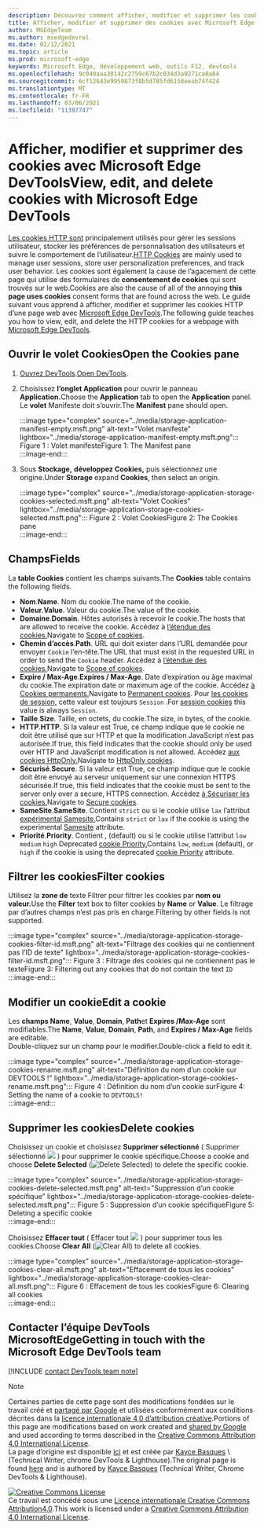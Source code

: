 ```yaml
---
description: Découvrez comment afficher, modifier et supprimer les cookies HTTP d’une page à l’aide de Microsoft Edge DevTools.
title: Afficher, modifier et supprimer des cookies avec Microsoft Edge DevTools
author: MSEdgeTeam
ms.author: msedgedevrel
ms.date: 02/12/2021
ms.topic: article
ms.prod: microsoft-edge
keywords: Microsoft Edge, développement web, outils F12, devtools
ms.openlocfilehash: 9c040aaa30142c2759c67b2c034d3a9271ca0a64
ms.sourcegitcommit: 6cf12643e9959873f8b5d785fd6158eeab74f424
ms.translationtype: MT
ms.contentlocale: fr-FR
ms.lasthandoff: 03/06/2021
ms.locfileid: "11397747"
---
```

<!-- Copyright Kayce Basques 

   Licensed under the Apache License, Version 2.0 (the "License");
   you may not use this file except in compliance with the License.
   You may obtain a copy of the License at

       https://www.apache.org/licenses/LICENSE-2.0

   Unless required by applicable law or agreed to in writing, software
   distributed under the License is distributed on an "AS IS" BASIS,
   WITHOUT WARRANTIES OR CONDITIONS OF ANY KIND, either express or implied.
   See the License for the specific language governing permissions and
   limitations under the License.  -->

# <a name="view-edit-and-delete-cookies-with-microsoft-edge-devtools"></a><span data-ttu-id="b334b-104">Afficher, modifier et supprimer des cookies avec Microsoft Edge DevTools</span><span class="sxs-lookup"><span data-stu-id="b334b-104">View, edit, and delete cookies with Microsoft Edge DevTools</span></span>  

<span data-ttu-id="b334b-105">[Les cookies HTTP sont][MDNHTTPCookies] principalement utilisés pour gérer les sessions utilisateur, stocker les préférences de personnalisation des utilisateurs et suivre le comportement de l’utilisateur.</span><span class="sxs-lookup"><span data-stu-id="b334b-105">[HTTP Cookies][MDNHTTPCookies] are mainly used to manage user sessions, store user personalization preferences, and track user behavior.</span></span>  <span data-ttu-id="b334b-106">Les cookies sont également la cause de l’agacement de cette page qui utilise des formulaires de **consentement de cookies** qui sont trouvés sur le web.</span><span class="sxs-lookup"><span data-stu-id="b334b-106">Cookies are also the cause of all of the annoying **this page uses cookies** consent forms that are found across the web.</span></span>  <span data-ttu-id="b334b-107">Le guide suivant vous apprend à afficher, modifier et supprimer les cookies HTTP d’une page web avec [Microsoft Edge DevTools][MicrosoftEdgeDevTools].</span><span class="sxs-lookup"><span data-stu-id="b334b-107">The following guide teaches you how to view, edit, and delete the HTTP cookies for a webpage with [Microsoft Edge DevTools][MicrosoftEdgeDevTools].</span></span>  

## <a name="open-the-cookies-pane"></a><span data-ttu-id="b334b-108">Ouvrir le volet Cookies</span><span class="sxs-lookup"><span data-stu-id="b334b-108">Open the Cookies pane</span></span>  

1.  <span data-ttu-id="b334b-109">[Ouvrez DevTools][DevToolsOpen].</span><span class="sxs-lookup"><span data-stu-id="b334b-109">[Open DevTools][DevToolsOpen].</span></span>  
1.  <span data-ttu-id="b334b-110">Choisissez **l’onglet Application** pour ouvrir le panneau **Application.**</span><span class="sxs-lookup"><span data-stu-id="b334b-110">Choose the **Application** tab to open the **Application** panel.</span></span>  <span data-ttu-id="b334b-111">Le **volet** Manifeste doit s’ouvrir.</span><span class="sxs-lookup"><span data-stu-id="b334b-111">The **Manifest** pane should open.</span></span>  
    
    :::image type="complex" source="../media/storage-application-manifest-empty.msft.png" alt-text="Volet manifeste" lightbox="../media/storage-application-manifest-empty.msft.png":::
       <span data-ttu-id="b334b-113">Figure 1 : Volet manifeste</span><span class="sxs-lookup"><span data-stu-id="b334b-113">Figure 1:  The Manifest pane</span></span>  
    :::image-end:::  

1.  <span data-ttu-id="b334b-114">Sous **Stockage,** **développez Cookies,** puis sélectionnez une origine.</span><span class="sxs-lookup"><span data-stu-id="b334b-114">Under **Storage** expand **Cookies**, then select an origin.</span></span>  
    
    :::image type="complex" source="../media/storage-application-storage-cookies-selected.msft.png" alt-text="Volet Cookies" lightbox="../media/storage-application-storage-cookies-selected.msft.png":::
       <span data-ttu-id="b334b-116">Figure 2 : Volet Cookies</span><span class="sxs-lookup"><span data-stu-id="b334b-116">Figure 2:  The Cookies pane</span></span>  
    :::image-end:::  

## <a name="fields"></a><span data-ttu-id="b334b-117">Champs</span><span class="sxs-lookup"><span data-stu-id="b334b-117">Fields</span></span>  

<span data-ttu-id="b334b-118">La **table Cookies** contient les champs suivants.</span><span class="sxs-lookup"><span data-stu-id="b334b-118">The **Cookies** table contains the following fields.</span></span>  

*   <span data-ttu-id="b334b-119">**Nom**.</span><span class="sxs-lookup"><span data-stu-id="b334b-119">**Name**.</span></span>  <span data-ttu-id="b334b-120">Nom du cookie.</span><span class="sxs-lookup"><span data-stu-id="b334b-120">The name of the cookie.</span></span>  
*   <span data-ttu-id="b334b-121">**Valeur**.</span><span class="sxs-lookup"><span data-stu-id="b334b-121">**Value**.</span></span>  <span data-ttu-id="b334b-122">Valeur du cookie.</span><span class="sxs-lookup"><span data-stu-id="b334b-122">The value of the cookie.</span></span>  
*   <span data-ttu-id="b334b-123">**Domaine**.</span><span class="sxs-lookup"><span data-stu-id="b334b-123">**Domain**.</span></span>  <span data-ttu-id="b334b-124">Hôtes autorisés à recevoir le cookie.</span><span class="sxs-lookup"><span data-stu-id="b334b-124">The hosts that are allowed to receive the cookie.</span></span>  <span data-ttu-id="b334b-125">Accédez à [l’étendue des cookies.][MDNHTTPCookiesScope]</span><span class="sxs-lookup"><span data-stu-id="b334b-125">Navigate to [Scope of cookies][MDNHTTPCookiesScope].</span></span>  
*   <span data-ttu-id="b334b-126">**Chemin d’accès**.</span><span class="sxs-lookup"><span data-stu-id="b334b-126">**Path**.</span></span>  <span data-ttu-id="b334b-127">URL qui doit exister dans l’URL demandée pour envoyer `Cookie` l’en-tête.</span><span class="sxs-lookup"><span data-stu-id="b334b-127">The URL that must exist in the requested URL in order to send the `Cookie` header.</span></span>  <span data-ttu-id="b334b-128">Accédez à [l’étendue des cookies.][MDNHTTPCookiesScope]</span><span class="sxs-lookup"><span data-stu-id="b334b-128">Navigate to [Scope of cookies][MDNHTTPCookiesScope].</span></span>  
*   <span data-ttu-id="b334b-129">**Expire / Max-Age**.</span><span class="sxs-lookup"><span data-stu-id="b334b-129">**Expires / Max-Age**.</span></span>  <span data-ttu-id="b334b-130">Date d’expiration ou âge maximal du cookie.</span><span class="sxs-lookup"><span data-stu-id="b334b-130">The expiration date or maximum age of the cookie.</span></span>  <span data-ttu-id="b334b-131">Accédez [à Cookies permanents.][MDNHTTPCookiesPermanent]</span><span class="sxs-lookup"><span data-stu-id="b334b-131">Navigate to [Permanent cookies][MDNHTTPCookiesPermanent].</span></span>  <span data-ttu-id="b334b-132">Pour [les cookies de session,][MDNHTTPCookiesSession] cette valeur est toujours `Session` .</span><span class="sxs-lookup"><span data-stu-id="b334b-132">For [session cookies][MDNHTTPCookiesSession] this value is always `Session`.</span></span>  
*   <span data-ttu-id="b334b-133">**Taille**.</span><span class="sxs-lookup"><span data-stu-id="b334b-133">**Size**.</span></span>  <span data-ttu-id="b334b-134">Taille, en octets, du cookie.</span><span class="sxs-lookup"><span data-stu-id="b334b-134">The size, in bytes, of the cookie.</span></span>  
*   <span data-ttu-id="b334b-135">**HTTP**.</span><span class="sxs-lookup"><span data-stu-id="b334b-135">**HTTP**.</span></span>  <span data-ttu-id="b334b-136">Si la valeur est True, ce champ indique que le cookie ne doit être utilisé que sur HTTP et que la modification JavaScript n’est pas autorisée.</span><span class="sxs-lookup"><span data-stu-id="b334b-136">If true, this field indicates that the cookie should only be used over HTTP and JavaScript modification is not allowed.</span></span>  <span data-ttu-id="b334b-137">Accédez [aux cookies HttpOnly.][MDNHTTPCookiesSecure]</span><span class="sxs-lookup"><span data-stu-id="b334b-137">Navigate to [HttpOnly cookies][MDNHTTPCookiesSecure].</span></span>  
*   <span data-ttu-id="b334b-138">**Sécurisé**.</span><span class="sxs-lookup"><span data-stu-id="b334b-138">**Secure**.</span></span>  <span data-ttu-id="b334b-139">Si la valeur est True, ce champ indique que le cookie doit être envoyé au serveur uniquement sur une connexion HTTPS sécurisée.</span><span class="sxs-lookup"><span data-stu-id="b334b-139">If true, this field indicates that the cookie must be sent to the server only over a secure, HTTPS connection.</span></span>  <span data-ttu-id="b334b-140">Accédez [à Sécuriser les cookies.][MDNHTTPCookiesSecure]</span><span class="sxs-lookup"><span data-stu-id="b334b-140">Navigate to [Secure cookies][MDNHTTPCookiesSecure].</span></span>  
*   <span data-ttu-id="b334b-141">**SameSite**.</span><span class="sxs-lookup"><span data-stu-id="b334b-141">**SameSite**.</span></span>  <span data-ttu-id="b334b-142">Contient `strict` ou si le cookie utilise `lax` l’attribut [expérimental Samesite.][MDNHTTPCookiesSamesite]</span><span class="sxs-lookup"><span data-stu-id="b334b-142">Contains `strict` or `lax` if the cookie is using the experimental [Samesite][MDNHTTPCookiesSamesite] attribute.</span></span>  
*   <span data-ttu-id="b334b-143">**Priorité**.</span><span class="sxs-lookup"><span data-stu-id="b334b-143">**Priority**.</span></span>  <span data-ttu-id="b334b-144">Contient , \(default\) ou si le cookie utilise l’attribut `low` `medium` `high` Deprecated [cookie Priority.][ChromiumIssue232693]</span><span class="sxs-lookup"><span data-stu-id="b334b-144">Contains `low`, `medium` \(default\), or `high` if the cookie is using the deprecated [cookie Priority][ChromiumIssue232693] attribute.</span></span>

## <a name="filter-cookies"></a><span data-ttu-id="b334b-145">Filtrer les cookies</span><span class="sxs-lookup"><span data-stu-id="b334b-145">Filter cookies</span></span>  

<span data-ttu-id="b334b-146">Utilisez la **zone de** texte Filtrer pour filtrer les cookies par **nom ou** **valeur.**</span><span class="sxs-lookup"><span data-stu-id="b334b-146">Use the **Filter** text box to filter cookies by **Name** or **Value**.</span></span>  <span data-ttu-id="b334b-147">Le filtrage par d’autres champs n’est pas pris en charge.</span><span class="sxs-lookup"><span data-stu-id="b334b-147">Filtering by other fields is not supported.</span></span>  

:::image type="complex" source="../media/storage-application-storage-cookies-filter-id.msft.png" alt-text="Filtrage des cookies qui ne contiennent pas l’ID de texte" lightbox="../media/storage-application-storage-cookies-filter-id.msft.png":::
   <span data-ttu-id="b334b-149">Figure 3 : Filtrage des cookies qui ne contiennent pas le texte</span><span class="sxs-lookup"><span data-stu-id="b334b-149">Figure 3:  Filtering out any cookies that do not contain the text</span></span> `ID`  
:::image-end:::  

## <a name="edit-a-cookie"></a><span data-ttu-id="b334b-150">Modifier un cookie</span><span class="sxs-lookup"><span data-stu-id="b334b-150">Edit a cookie</span></span>  

<span data-ttu-id="b334b-151">Les **champs Name**, **Value**, **Domain**, **Path**et **Expires /Max-Age** sont modifiables.</span><span class="sxs-lookup"><span data-stu-id="b334b-151">The **Name**, **Value**, **Domain**, **Path**, and **Expires / Max-Age** fields are editable.</span></span>  
<span data-ttu-id="b334b-152">Double-cliquez sur un champ pour le modifier.</span><span class="sxs-lookup"><span data-stu-id="b334b-152">Double-click a field to edit it.</span></span>  

:::image type="complex" source="../media/storage-application-storage-cookies-rename.msft.png" alt-text="Définition du nom d’un cookie sur DEVTOOLS !" lightbox="../media/storage-application-storage-cookies-rename.msft.png":::
   <span data-ttu-id="b334b-154">Figure 4 : Définition du nom d’un cookie sur</span><span class="sxs-lookup"><span data-stu-id="b334b-154">Figure 4:  Setting the name of a cookie to</span></span> `DEVTOOLS!`  
:::image-end:::  

## <a name="delete-cookies"></a><span data-ttu-id="b334b-155">Supprimer les cookies</span><span class="sxs-lookup"><span data-stu-id="b334b-155">Delete cookies</span></span>  

<span data-ttu-id="b334b-156">Choisissez un cookie et choisissez **Supprimer sélectionné** \( Supprimer sélectionné ![ ][ImageDeleteIcon] \) pour supprimer le cookie spécifique.</span><span class="sxs-lookup"><span data-stu-id="b334b-156">Choose a cookie and choose **Delete Selected** \(![Delete Selected][ImageDeleteIcon]\) to delete the specific cookie.</span></span>  

:::image type="complex" source="../media/storage-application-storage-cookies-delete-selected.msft.png" alt-text="Suppression d’un cookie spécifique" lightbox="../media/storage-application-storage-cookies-delete-selected.msft.png":::
   <span data-ttu-id="b334b-158">Figure 5 : Suppression d’un cookie spécifique</span><span class="sxs-lookup"><span data-stu-id="b334b-158">Figure 5:  Deleting a specific cookie</span></span>  
:::image-end:::  

<span data-ttu-id="b334b-159">Choisissez **Effacer tout** \( Effacer tout ![ ][ImageClearIcon] \) pour supprimer tous les cookies.</span><span class="sxs-lookup"><span data-stu-id="b334b-159">Choose **Clear All** \(![Clear All][ImageClearIcon]\)  to delete all cookies.</span></span>  

:::image type="complex" source="../media/storage-application-storage-cookies-clear-all.msft.png" alt-text="Effacement de tous les cookies" lightbox="../media/storage-application-storage-cookies-clear-all.msft.png":::
   <span data-ttu-id="b334b-161">Figure 6 : Effacement de tous les cookies</span><span class="sxs-lookup"><span data-stu-id="b334b-161">Figure 6:  Clearing all cookies</span></span>  
:::image-end:::  

## <a name="getting-in-touch-with-the-microsoft-edge-devtools-team"></a><span data-ttu-id="b334b-162">Contacter l’équipe DevTools MicrosoftEdge</span><span class="sxs-lookup"><span data-stu-id="b334b-162">Getting in touch with the Microsoft Edge DevTools team</span></span>  

[!INCLUDE [contact DevTools team note](../includes/contact-devtools-team-note.md)]  

<!-- image links -->  

[ImageClearIcon]: ../media/clear-icon.msft.png  
[ImageDeleteIcon]: ../media/delete-icon.msft.png  

<!-- links -->  

[MicrosoftEdgeDevTools]: /microsoft-edge/devtools-guide-chromium "Outils de développement Microsoft Edge (Chromium)"  
[DevToolsOpen]: /microsoft-edge/devtools-guide-chromium/open "Ouvrir Microsoft Edge DevTools"  

[ChromiumIssue232693]: https://bugs.chromium.org/p/chromium/issues/detail?id=232693 "Problème Chromium 232693 : mise en œuvre du champ de priorité pour les cookies | Bogues Chromium"  

[MDNHTTPCookies]: https://developer.mozilla.org/docs/Web/HTTP/Cookies "Cookies HTTP | MDN"  
[MDNHTTPCookiesPermanent]: https://developer.mozilla.org/docs/Web/HTTP/Cookies#Permanent_cookies "Cookies HTTP : cookies permanents | MDN"  
[MDNHTTPCookiesSamesite]: https://developer.mozilla.org/docs/Web/HTTP/Cookies#SameSite_cookies "Cookies HTTP : les cookies SameSite | MDN"  
[MDNHTTPCookiesScope]: https://developer.mozilla.org/docs/Web/HTTP/Cookies#Scope_of_cookies "Cookies HTTP : étendue des cookies | MDN"  
[MDNHTTPCookiesSecure]: https://developer.mozilla.org/docs/Web/HTTP/Cookies#Secure_and_HttpOnly_cookies "Cookies HTTP : les cookies sécurisés et HttpOnly | MDN"  
[MDNHTTPCookiesSession]: https://developer.mozilla.org/docs/Web/HTTP/Cookies#Session_cookies "Cookies HTTP : cookies de session | MDN"  

> [!NOTE]
> <span data-ttu-id="b334b-172">Certaines parties de cette page sont des modifications fondées sur le travail créé et [partagé par Google][GoogleSitePolicies] et utilisées conformément aux conditions décrites dans la [licence internationale 4,0 d’attribution créative][CCA4IL].</span><span class="sxs-lookup"><span data-stu-id="b334b-172">Portions of this page are modifications based on work created and [shared by Google][GoogleSitePolicies] and used according to terms described in the [Creative Commons Attribution 4.0 International License][CCA4IL].</span></span>  
> <span data-ttu-id="b334b-173">La page d’origine est disponible [ici](https://developers.google.com/web/tools/chrome-devtools/storage/cookies) et est créée par [Kayce Basques][KayceBasques] \ (Technical Writer, chrome DevTools \& Lighthouse\).</span><span class="sxs-lookup"><span data-stu-id="b334b-173">The original page is found [here](https://developers.google.com/web/tools/chrome-devtools/storage/cookies) and is authored by [Kayce Basques][KayceBasques] \(Technical Writer, Chrome DevTools \& Lighthouse\).</span></span>  

[![Creative Commons License][CCby4Image]][CCA4IL]  
<span data-ttu-id="b334b-175">Ce travail est concédé sous une [Licence internationale Creative Commons Attribution4.0][CCA4IL].</span><span class="sxs-lookup"><span data-stu-id="b334b-175">This work is licensed under a [Creative Commons Attribution 4.0 International License][CCA4IL].</span></span>  

[CCA4IL]: https://creativecommons.org/licenses/by/4.0  
[CCby4Image]: https://i.creativecommons.org/l/by/4.0/88x31.png  
[GoogleSitePolicies]: https://developers.google.com/terms/site-policies  
[KayceBasques]: https://developers.google.com/web/resources/contributors/kaycebasques  
